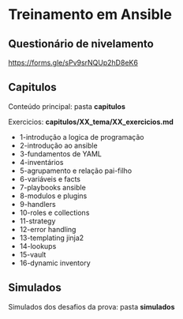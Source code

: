 # Treinamento em Ansible

## Questionário de nivelamento
https://forms.gle/sPv9srNQUp2hD8eK6

## Capitulos
Conteúdo principal: pasta **capitulos**

Exercicios: **capitulos/XX_tema/XX_exercicios.md**

- 1-introdução a logica de programação
- 2-introdução ao ansible
- 3-fundamentos de YAML
- 4-inventários
- 5-agrupamento e relação pai-filho
- 6-variáveis e facts
- 7-playbooks ansible
- 8-modulos e plugins
- 9-handlers
- 10-roles e collections
- 11-strategy
- 12-error handling
- 13-templating jinja2
- 14-lookups
- 15-vault
- 16-dynamic inventory

## Simulados

Simulados dos desafios da prova: pasta **simulados**